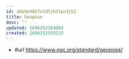 ```yaml
---
id: abb9e98k7o1d5jh3lpn3jb2
title: Geopose
desc: ''
updated: 1696352364004
created: 1696352359233
---
```


- #url https://www.ogc.org/standard/geopose/
